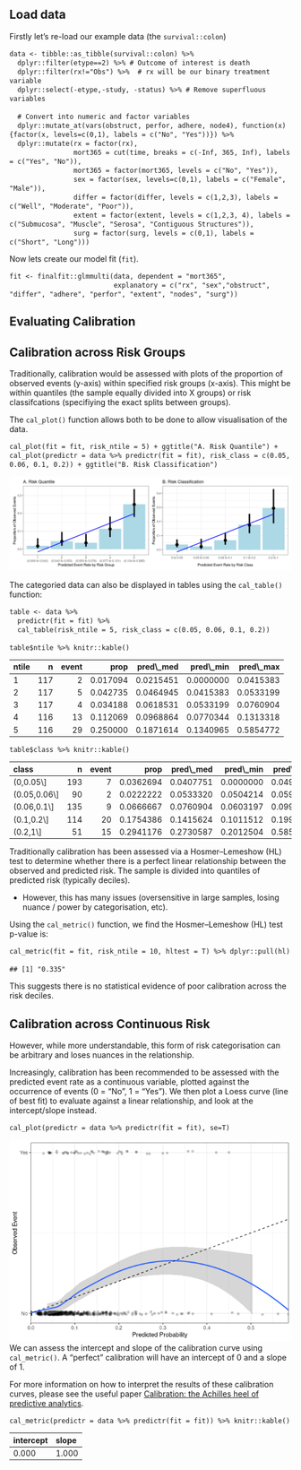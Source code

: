 ## Load data

Firstly let’s re-load our example data (the `survival::colon`)

    data <- tibble::as_tibble(survival::colon) %>%
      dplyr::filter(etype==2) %>% # Outcome of interest is death
      dplyr::filter(rx!="Obs") %>%  # rx will be our binary treatment variable
      dplyr::select(-etype,-study, -status) %>% # Remove superfluous variables
      
      # Convert into numeric and factor variables
      dplyr::mutate_at(vars(obstruct, perfor, adhere, node4), function(x){factor(x, levels=c(0,1), labels = c("No", "Yes"))}) %>%
      dplyr::mutate(rx = factor(rx),
                    mort365 = cut(time, breaks = c(-Inf, 365, Inf), labels = c("Yes", "No")),
                    mort365 = factor(mort365, levels = c("No", "Yes")),
                    sex = factor(sex, levels=c(0,1), labels = c("Female", "Male")),
                    differ = factor(differ, levels = c(1,2,3), labels = c("Well", "Moderate", "Poor")),
                    extent = factor(extent, levels = c(1,2,3, 4), labels = c("Submucosa", "Muscle", "Serosa", "Contiguous Structures")),
                    surg = factor(surg, levels = c(0,1), labels = c("Short", "Long")))

Now lets create our model fit (`fit`).

    fit <- finalfit::glmmulti(data, dependent = "mort365",
                              explanatory = c("rx", "sex","obstruct", "differ", "adhere", "perfor", "extent", "nodes", "surg"))

## Evaluating Calibration

## Calibration across Risk Groups

Traditionally, calibration would be assessed with plots of the
proportion of observed events (y-axis) within specified risk groups
(x-axis). This might be within quantiles (the sample equally divided
into X groups) or risk classifcations (specifiying the exact splits
between groups).

The `cal_plot()` function allows both to be done to allow visualisation
of the data.

    cal_plot(fit = fit, risk_ntile = 5) + ggtitle("A. Risk Quantile") + cal_plot(predictr = data %>% predictr(fit = fit), risk_class = c(0.05, 0.06, 0.1, 0.2)) + ggtitle("B. Risk Classification")

![](vignette_3_calibration_files/figure-markdown_strict/unnamed-chunk-3-1.png)

The categoried data can also be displayed in tables using the
`cal_table()` function:

    table <- data %>%
      predictr(fit = fit) %>%
      cal_table(risk_ntile = 5, risk_class = c(0.05, 0.06, 0.1, 0.2))

    table$ntile %>% knitr::kable()

<table>
<thead>
<tr>
<th style="text-align:left;">
ntile
</th>
<th style="text-align:right;">
n
</th>
<th style="text-align:right;">
event
</th>
<th style="text-align:right;">
prop
</th>
<th style="text-align:right;">
pred\_med
</th>
<th style="text-align:right;">
pred\_min
</th>
<th style="text-align:right;">
pred\_max
</th>
</tr>
</thead>
<tbody>
<tr>
<td style="text-align:left;">
1
</td>
<td style="text-align:right;">
117
</td>
<td style="text-align:right;">
2
</td>
<td style="text-align:right;">
0.017094
</td>
<td style="text-align:right;">
0.0215451
</td>
<td style="text-align:right;">
0.0000000
</td>
<td style="text-align:right;">
0.0415383
</td>
</tr>
<tr>
<td style="text-align:left;">
2
</td>
<td style="text-align:right;">
117
</td>
<td style="text-align:right;">
5
</td>
<td style="text-align:right;">
0.042735
</td>
<td style="text-align:right;">
0.0464945
</td>
<td style="text-align:right;">
0.0415383
</td>
<td style="text-align:right;">
0.0533199
</td>
</tr>
<tr>
<td style="text-align:left;">
3
</td>
<td style="text-align:right;">
117
</td>
<td style="text-align:right;">
4
</td>
<td style="text-align:right;">
0.034188
</td>
<td style="text-align:right;">
0.0618531
</td>
<td style="text-align:right;">
0.0533199
</td>
<td style="text-align:right;">
0.0760904
</td>
</tr>
<tr>
<td style="text-align:left;">
4
</td>
<td style="text-align:right;">
116
</td>
<td style="text-align:right;">
13
</td>
<td style="text-align:right;">
0.112069
</td>
<td style="text-align:right;">
0.0968864
</td>
<td style="text-align:right;">
0.0770344
</td>
<td style="text-align:right;">
0.1313318
</td>
</tr>
<tr>
<td style="text-align:left;">
5
</td>
<td style="text-align:right;">
116
</td>
<td style="text-align:right;">
29
</td>
<td style="text-align:right;">
0.250000
</td>
<td style="text-align:right;">
0.1871614
</td>
<td style="text-align:right;">
0.1340965
</td>
<td style="text-align:right;">
0.5854772
</td>
</tr>
</tbody>
</table>

    table$class %>% knitr::kable()

<table>
<thead>
<tr>
<th style="text-align:left;">
class
</th>
<th style="text-align:right;">
n
</th>
<th style="text-align:right;">
event
</th>
<th style="text-align:right;">
prop
</th>
<th style="text-align:right;">
pred\_med
</th>
<th style="text-align:right;">
pred\_min
</th>
<th style="text-align:right;">
pred\_max
</th>
</tr>
</thead>
<tbody>
<tr>
<td style="text-align:left;">
(0,0.05\]
</td>
<td style="text-align:right;">
193
</td>
<td style="text-align:right;">
7
</td>
<td style="text-align:right;">
0.0362694
</td>
<td style="text-align:right;">
0.0407751
</td>
<td style="text-align:right;">
0.0000000
</td>
<td style="text-align:right;">
0.0497845
</td>
</tr>
<tr>
<td style="text-align:left;">
(0.05,0.06\]
</td>
<td style="text-align:right;">
90
</td>
<td style="text-align:right;">
2
</td>
<td style="text-align:right;">
0.0222222
</td>
<td style="text-align:right;">
0.0533320
</td>
<td style="text-align:right;">
0.0504214
</td>
<td style="text-align:right;">
0.0596213
</td>
</tr>
<tr>
<td style="text-align:left;">
(0.06,0.1\]
</td>
<td style="text-align:right;">
135
</td>
<td style="text-align:right;">
9
</td>
<td style="text-align:right;">
0.0666667
</td>
<td style="text-align:right;">
0.0760904
</td>
<td style="text-align:right;">
0.0603197
</td>
<td style="text-align:right;">
0.0995768
</td>
</tr>
<tr>
<td style="text-align:left;">
(0.1,0.2\]
</td>
<td style="text-align:right;">
114
</td>
<td style="text-align:right;">
20
</td>
<td style="text-align:right;">
0.1754386
</td>
<td style="text-align:right;">
0.1415624
</td>
<td style="text-align:right;">
0.1011512
</td>
<td style="text-align:right;">
0.1994178
</td>
</tr>
<tr>
<td style="text-align:left;">
(0.2,1\]
</td>
<td style="text-align:right;">
51
</td>
<td style="text-align:right;">
15
</td>
<td style="text-align:right;">
0.2941176
</td>
<td style="text-align:right;">
0.2730587
</td>
<td style="text-align:right;">
0.2012504
</td>
<td style="text-align:right;">
0.5854772
</td>
</tr>
</tbody>
</table>

Traditionally calibration has been assessed via a Hosmer–Lemeshow (HL)
test to determine whether there is a perfect linear relationship between
the observed and predicted risk. The sample is divided into quantiles of
predicted risk (typically deciles).

-   However, this has many issues (oversensitive in large samples,
    losing nuance / power by categorisation, etc).

Using the `cal_metric()` function, we find the Hosmer–Lemeshow (HL) test
p-value is:

    cal_metric(fit = fit, risk_ntile = 10, hltest = T) %>% dplyr::pull(hl)

    ## [1] "0.335"

This suggests there is no statistical evidence of poor calibration
across the risk deciles.

## Calibration across Continuous Risk

However, while more understandable, this form of risk categorisation can
be arbitrary and loses nuances in the relationship.

Increasingly, calibration has been recommended to be assessed with the
predicted event rate as a continuous variable, plotted against the
occurrence of events (0 = “No”, 1 = “Yes”). We then plot a Loess curve
(line of best fit) to evaluate against a linear relationship, and look
at the intercept/slope instead.

    cal_plot(predictr = data %>% predictr(fit = fit), se=T)

![](vignette_3_calibration_files/figure-markdown_strict/unnamed-chunk-5-1.png)
We can assess the intercept and slope of the calibration curve using
`cal_metric()`. A “perfect” calibration will have an intercept of 0 and
a slope of 1.

For more information on how to interpret the results of these
calibration curves, please see the useful paper [Calibration: the
Achilles heel of predictive
analytics](https://bmcmedicine.biomedcentral.com/articles/10.1186/s12916-019-1466-7).

    cal_metric(predictr = data %>% predictr(fit = fit)) %>% knitr::kable()

<table>
<thead>
<tr>
<th style="text-align:left;">
intercept
</th>
<th style="text-align:left;">
slope
</th>
</tr>
</thead>
<tbody>
<tr>
<td style="text-align:left;">
0.000
</td>
<td style="text-align:left;">
1.000
</td>
</tr>
</tbody>
</table>
